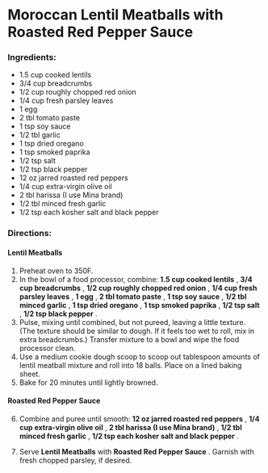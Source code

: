 # Moroccan Lentil Meatballs with Roasted Red Pepper Sauce 

### Ingredients: 
* 1.5 cup cooked lentils
* 3/4 cup breadcrumbs
* 1/2 cup roughly chopped red onion
* 1/4 cup fresh parsley leaves
* 1 egg
* 2 tbl tomato paste
* 1 tsp soy sauce
* 1/2 tbl garlic
* 1 tsp dried oregano
* 1 tsp smoked paprika
* 1/2 tsp salt
* 1/2 tsp black pepper
* 12 oz jarred roasted red peppers
* 1/4 cup extra-virgin olive oil
* 2 tbl harissa (I use Mina brand)
* 1/2 tbl minced fresh garlic
* 1/2 tsp each kosher salt and black pepper

### Directions: 
#### Lentil Meatballs
1. Preheat oven to 350F. 
2. In the bowl of a food processor, combine: **1.5 cup cooked lentils** , **3/4 cup breadcrumbs** , **1/2 cup roughly chopped red onion** , **1/4 cup fresh parsley leaves** , **1 egg** , **2 tbl tomato paste** , **1 tsp soy sauce** , **1/2 tbl minced garlic** , **1 tsp dried oregano** , **1 tsp smoked paprika** , **1/2 tsp salt** , **1/2 tsp black pepper** . 
3. Pulse, mixing until combined, but not pureed, leaving a little texture. (The texture should be similar to dough. If it feels too wet to roll, mix in extra breadcrumbs.) Transfer mixture to a bowl and wipe the food processor clean. 
4. Use a medium cookie dough scoop to scoop out tablespoon amounts of lentil meatball mixture and roll into 18 balls. Place on a lined baking sheet. 
5. Bake for 20 minutes until lightly browned. 


#### Roasted Red Pepper Sauce
6. Combine and puree until smooth: **12 oz jarred roasted red peppers** , **1/4 cup extra-virgin olive oil** , **2 tbl harissa (I use Mina brand)** , **1/2 tbl minced fresh garlic** , **1/2 tsp each kosher salt and black pepper** . 


7. Serve **Lentil Meatballs** with **Roasted Red Pepper Sauce** . Garnish with fresh chopped parsley, if desired. 
